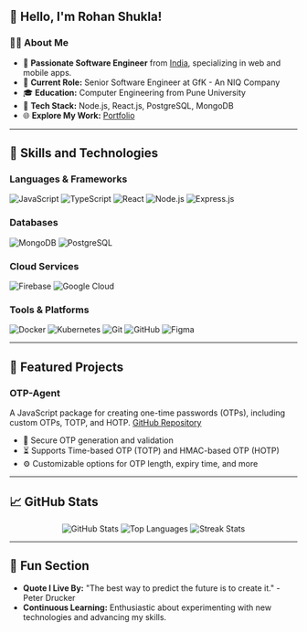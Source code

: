 ## 👋 Hello, I'm Rohan Shukla!

### 🧑‍💻 About Me

- 🌟 **Passionate Software Engineer** from [India](https://en.wikipedia.org/wiki/India), specializing in web and mobile apps.
- 💼 **Current Role:** Senior Software Engineer at GfK - An NIQ Company
- 🎓 **Education:** Computer Engineering from Pune University
- 🔧 **Tech Stack:** Node.js, React.js, PostgreSQL, MongoDB
- 🌐 **Explore My Work:** [Portfolio](https://rohanshukla.netlify.app/)

---

## 🚀 Skills and Technologies

### Languages & Frameworks

![JavaScript](https://img.shields.io/badge/JavaScript-F7DF1E?style=for-the-badge&logo=javascript&logoColor=black) ![TypeScript](https://img.shields.io/badge/TypeScript-007ACC?style=for-the-badge&logo=typescript&logoColor=white) ![React](https://img.shields.io/badge/React-61DAFB?style=for-the-badge&logo=react&logoColor=black) ![Node.js](https://img.shields.io/badge/Node.js-339933?style=for-the-badge&logo=node.js&logoColor=white) ![Express.js](https://img.shields.io/badge/Express.js-000000?style=for-the-badge&logo=express&logoColor=white)

### Databases

![MongoDB](https://img.shields.io/badge/MongoDB-47A248?style=for-the-badge&logo=mongodb&logoColor=white) ![PostgreSQL](https://img.shields.io/badge/PostgreSQL-336791?style=for-the-badge&logo=postgresql&logoColor=white)

### Cloud Services

![Firebase](https://img.shields.io/badge/Firebase-FFCA28?style=for-the-badge&logo=firebase&logoColor=black) ![Google Cloud](https://img.shields.io/badge/Google_Cloud-4285F4?style=for-the-badge&logo=google-cloud&logoColor=white)

### Tools & Platforms

![Docker](https://img.shields.io/badge/Docker-2496ED?style=for-the-badge&logo=docker&logoColor=white) ![Kubernetes](https://img.shields.io/badge/Kubernetes-326CE5?style=for-the-badge&logo=kubernetes&logoColor=white) ![Git](https://img.shields.io/badge/Git-F05032?style=for-the-badge&logo=git&logoColor=white) ![GitHub](https://img.shields.io/badge/GitHub-181717?style=for-the-badge&logo=github&logoColor=white) ![Figma](https://img.shields.io/badge/Figma-F24E1E?style=for-the-badge&logo=figma&logoColor=white)

---

## 🌟 Featured Projects

### **OTP-Agent**

A JavaScript package for creating one-time passwords (OTPs), including custom OTPs, TOTP, and HOTP. [GitHub Repository](https://github.com/rohanshukla/otp-agent)

- 🔐 Secure OTP generation and validation
- ⏳ Supports Time-based OTP (TOTP) and HMAC-based OTP (HOTP)
- ⚙️ Customizable options for OTP length, expiry time, and more

---

## 📈 GitHub Stats

<div align="center"> <img src="https://github-readme-stats.vercel.app/api?username=rohanshukla&show_icons=true&theme=dark" alt="GitHub Stats" /> <img src="https://github-readme-stats.vercel.app/api/top-langs/?username=rohanshukla&layout=compact&theme=dark" alt="Top Languages" /> <img src="https://github-readme-streak-stats.herokuapp.com/?user=rohanshukla&theme=dark" alt="Streak Stats" /> </div>

---

## 🎉 Fun Section

- **Quote I Live By:** "The best way to predict the future is to create it." - Peter Drucker
- **Continuous Learning:** Enthusiastic about experimenting with new technologies and advancing my skills.
